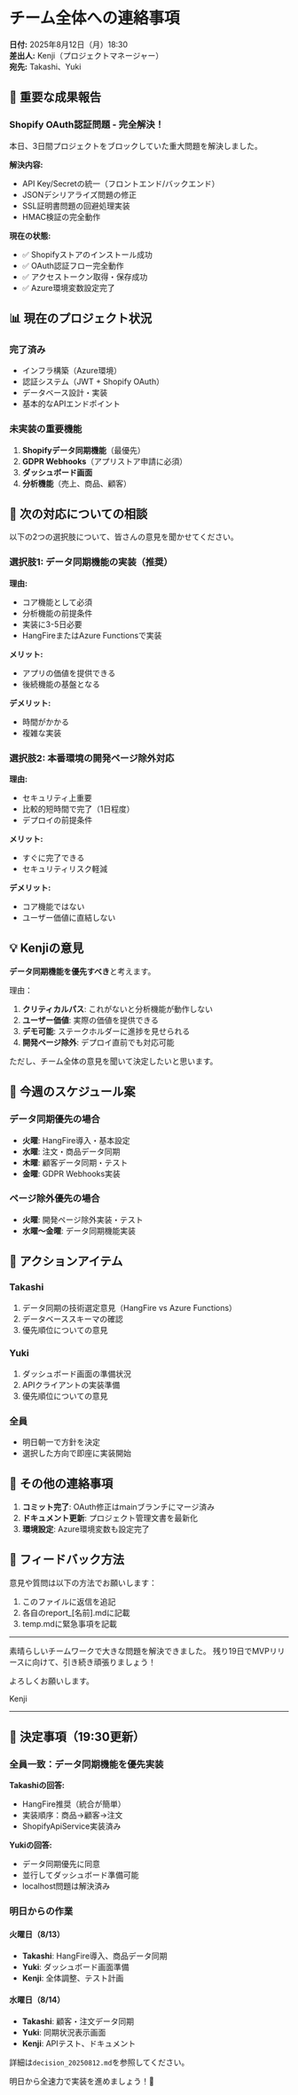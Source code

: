 # チーム全体への連絡事項
**日付:** 2025年8月12日（月）18:30  
**差出人:** Kenji（プロジェクトマネージャー）  
**宛先:** Takashi、Yuki

## 🎉 重要な成果報告

### Shopify OAuth認証問題 - 完全解決！

本日、3日間プロジェクトをブロックしていた重大問題を解決しました。

**解決内容:**
- API Key/Secretの統一（フロントエンド/バックエンド）
- JSONデシリアライズ問題の修正
- SSL証明書問題の回避処理実装
- HMAC検証の完全動作

**現在の状態:**
- ✅ Shopifyストアのインストール成功
- ✅ OAuth認証フロー完全動作
- ✅ アクセストークン取得・保存成功
- ✅ Azure環境変数設定完了

## 📊 現在のプロジェクト状況

### 完了済み
- インフラ構築（Azure環境）
- 認証システム（JWT + Shopify OAuth）
- データベース設計・実装
- 基本的なAPIエンドポイント

### 未実装の重要機能
1. **Shopifyデータ同期機能**（最優先）
2. **GDPR Webhooks**（アプリストア申請に必須）
3. **ダッシュボード画面**
4. **分析機能**（売上、商品、顧客）

## 🤔 次の対応についての相談

以下の2つの選択肢について、皆さんの意見を聞かせてください。

### 選択肢1: データ同期機能の実装（推奨）
**理由:**
- コア機能として必須
- 分析機能の前提条件
- 実装に3-5日必要
- HangFireまたはAzure Functionsで実装

**メリット:**
- アプリの価値を提供できる
- 後続機能の基盤となる

**デメリット:**
- 時間がかかる
- 複雑な実装

### 選択肢2: 本番環境の開発ページ除外対応
**理由:**
- セキュリティ上重要
- 比較的短時間で完了（1日程度）
- デプロイの前提条件

**メリット:**
- すぐに完了できる
- セキュリティリスク軽減

**デメリット:**
- コア機能ではない
- ユーザー価値に直結しない

## 💡 Kenjiの意見

**データ同期機能を優先すべき**と考えます。

理由：
1. **クリティカルパス**: これがないと分析機能が動作しない
2. **ユーザー価値**: 実際の価値を提供できる
3. **デモ可能**: ステークホルダーに進捗を見せられる
4. **開発ページ除外**: デプロイ直前でも対応可能

ただし、チーム全体の意見を聞いて決定したいと思います。

## 📅 今週のスケジュール案

### データ同期優先の場合
- **火曜**: HangFire導入・基本設定
- **水曜**: 注文・商品データ同期
- **木曜**: 顧客データ同期・テスト
- **金曜**: GDPR Webhooks実装

### ページ除外優先の場合
- **火曜**: 開発ページ除外実装・テスト
- **水曜〜金曜**: データ同期機能実装

## 🔔 アクションアイテム

### Takashi
1. データ同期の技術選定意見（HangFire vs Azure Functions）
2. データベーススキーマの確認
3. 優先順位についての意見

### Yuki
1. ダッシュボード画面の準備状況
2. APIクライアントの実装準備
3. 優先順位についての意見

### 全員
- 明日朝一で方針を決定
- 選択した方向で即座に実装開始

## 📝 その他の連絡事項

1. **コミット完了**: OAuth修正はmainブランチにマージ済み
2. **ドキュメント更新**: プロジェクト管理文書を最新化
3. **環境設定**: Azure環境変数も設定完了

## 💬 フィードバック方法

意見や質問は以下の方法でお願いします：
1. このファイルに返信を追記
2. 各自のreport_[名前].mdに記載
3. temp.mdに緊急事項を記載

---

素晴らしいチームワークで大きな問題を解決できました。
残り19日でMVPリリースに向けて、引き続き頑張りましょう！

よろしくお願いします。

Kenji

---

## 🎯 決定事項（19:30更新）

### 全員一致：データ同期機能を優先実装

**Takashiの回答:**
- HangFire推奨（統合が簡単）
- 実装順序：商品→顧客→注文
- ShopifyApiService実装済み

**Yukiの回答:**
- データ同期優先に同意
- 並行してダッシュボード準備可能
- localhost問題は解決済み

### 明日からの作業

#### 火曜日（8/13）
- **Takashi**: HangFire導入、商品データ同期
- **Yuki**: ダッシュボード画面準備
- **Kenji**: 全体調整、テスト計画

#### 水曜日（8/14）
- **Takashi**: 顧客・注文データ同期
- **Yuki**: 同期状況表示画面
- **Kenji**: APIテスト、ドキュメント

詳細は`decision_20250812.md`を参照してください。

明日から全速力で実装を進めましょう！🚀